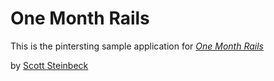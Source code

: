 # One Month Rails

This is the pintersting sample application for
[*One Month Rails*](http://onemonthrails.com)

by [Scott Steinbeck](http://www.aresdev.com)
